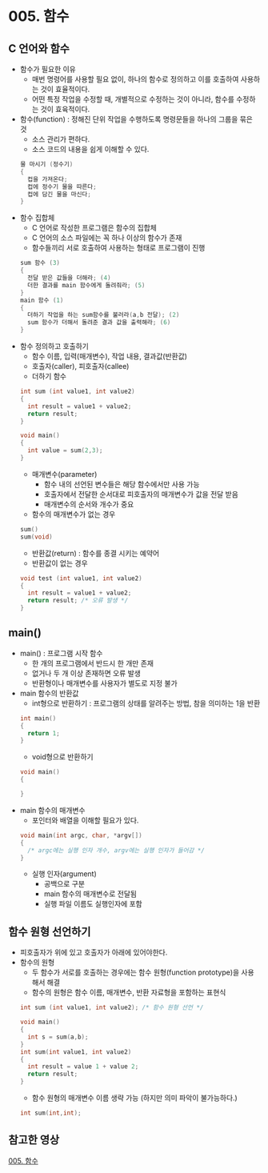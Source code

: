 # 005. 함수

## C 언어와 함수
- 함수가 필요한 이유
  - 매번 명령어를 사용할 필요 없이, 하나의 함수로 정의하고 이를 호출하여 사용하는 것이 효율적이다.
  - 어떤 특정 작업을 수정할 때, 개별적으로 수정하는 것이 아니라, 함수를 수정하는 것이 효육적이다.
- 함수(function) : 정해진 단위 작업을 수행하도록 명령문들을 하나의 그룹을 묶은 것
  - 소스 관리가 편하다.
  - 소스 코드의 내용을 쉽게 이해할 수 있다.
  ```c
  물 마시기 (정수기)
  {
    컵을 가져온다;
    컵에 정수기 물을 따른다;
    컵에 담긴 물을 마신다;
  }
  ```
- 함수 집합체
  - C 언어로 작성한 프로그램은 함수의 집합체
  - C 언어의 소스 파일에는 꼭 하나 이상의 함수가 존재
  - 함수들끼리 서로 호출하여 사용하는  형태로 프로그램이 진행
  ```c
  sum 함수 (3)
  {
    전달 받은 값들을 더해라; (4)
    더한 결과를 main 함수에게 돌려줘라; (5)
  }
  main 함수 (1)
  {
    더하기 작업을 하는 sum함수를 불러라(a,b 전달); (2)
    sum 함수가 더해서 돌려준 결과 값을 출력해라; (6)
  }
  ```
- 함수 정의하고 호출하기
  - 함수 이름, 입력(매개변수), 작업 내용, 결과값(반환값)
  - 호출자(caller), 피호출자(callee)
  - 더하기 함수
  ```c
  int sum (int value1, int value2)
  {
    int result = value1 + value2;
    return result;
  }
  
  void main()
  {
    int value = sum(2,3);
  }
  ```
  - 매개변수(parameter)
    - 함수 내의 선언된 변수들은 해당 함수에서만 사용 가능
    - 호출자에서 전달한 순서대로 피호출자의 매개변수가 값을 전달 받음
    - 매개변수의 순서와 개수가 중요
  - 함수의 매개변수가 없는 경우
  ```c
  sum()
  sum(void)
  ```
  - 반환값(return) : 함수를 종결 시키는 예약어
  - 반환값이 없는 경우
  ```c
  void test (int value1, int value2)
  {
    int result = value1 + value2;
    return result; /* 오류 발생 */
  }
  ```
  
## main()
- main() : 프로그램 시작 함수
  - 한 개의 프로그램에서 반드시 한 개만 존재
  - 없거나 두 개 이상 존재하면 오류 발생
  - 반환형이나 매개변수를 사용자가 별도로 지정 불가
- main 함수의 반환값
  - int형으로 반환하기 : 프로그램의 상태를 알려주는 방법, 참을 의미하는 1을 반환
  ```c
  int main()
  {
    return 1;
  }
  ```
  - void형으로 반환하기
  ```c
  void main()
  {
  
  }
  ```
- main 함수의 매개변수
  - 포인터와 배열을 이해할 필요가 있다.
  ```c
  void main(int argc, char, *argv[])
  {
    /* argc에는 실행 인자 개수, argv에는 실행 인자가 들어감 */
  }
  ```
  - 실행 인자(argument)
    - 공백으로 구분
    - main 함수의 매개변수로 전달됨
    - 실행 파일 이름도 실행인자에 포함  

## 함수 원형 선언하기
- 피호출자가 위에 있고 호출자가 아래에 있어야한다.
- 함수의 원형
  - 두 함수가 서로를 호출하는 경우에는 함수 원형(function prototype)을 사용해서 해결
  - 함수의 원형은 함수 이름, 매개변수, 반환 자료형을 포함하는 표현식
  ```c
  int sum (int value1, int value2); /* 함수 원형 선언 */
  
  void main()
  {
    int s = sum(a,b);
  }
  int sum(int value1, int value2)
  {
    int result = value 1 + value 2;
    return result;
  }
  ```
  - 함수 원형의 매개변수 이름 생략 가능 (하지만 의미 파악이 불가능하다.)
  ```c
  int sum(int,int);
  ```

## 참고한 영상
[005. 함수](https://www.youtube.com/watch?v=Twd5C84EI7U&list=PLiZvlxkcLhakQwbPjkyfuHFy1IVG-VXrP&index=5)
